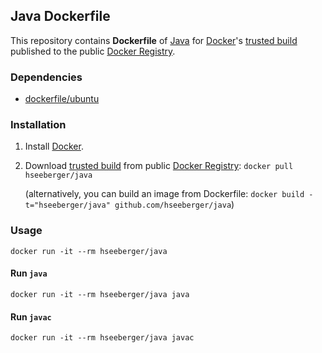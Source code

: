 ## Java Dockerfile


This repository contains **Dockerfile** of [Java](https://www.java.com/) for [Docker](https://www.docker.io/)'s [trusted build](https://index.docker.io/u/hseeberger/java/) published to the public [Docker Registry](https://index.docker.io/).


### Dependencies

* [dockerfile/ubuntu](http://dockerfile.github.io/#/ubuntu)


### Installation

1. Install [Docker](https://www.docker.io/).

2. Download [trusted build](https://index.docker.io/u/hseeberger/java/) from public [Docker Registry](https://index.docker.io/): `docker pull hseeberger/java`

   (alternatively, you can build an image from Dockerfile: `docker build -t="hseeberger/java" github.com/hseeberger/java`)


### Usage

    docker run -it --rm hseeberger/java

#### Run `java`

    docker run -it --rm hseeberger/java java

#### Run `javac`

    docker run -it --rm hseeberger/java javac

